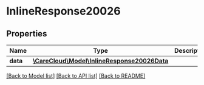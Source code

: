 # InlineResponse20026

## Properties
Name | Type | Description | Notes
------------ | ------------- | ------------- | -------------
**data** | [**\CareCloud\Model\InlineResponse20026Data**](InlineResponse20026Data.md) |  | [optional] 

[[Back to Model list]](../../README.md#documentation-for-models) [[Back to API list]](../../README.md#documentation-for-api-endpoints) [[Back to README]](../../README.md)

